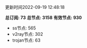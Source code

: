 更新时间2022-09-19 12:48:18

**总订阅: 73**
**总节点: 3158**
**有效节点: 930**
- ss节点: 565
- v2ray节点: 302
- trojan节点: 63

